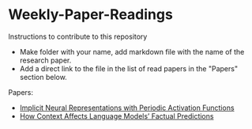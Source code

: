 # Weekly-Paper-Readings


Instructions to contribute to this repository 
* Make folder with your name, add markdown file with the name of the research paper.
* Add a direct link to the file in the list of read papers in the "Papers" section below.


Papers:

 * [Implicit Neural Representations with Periodic Activation Functions](https://github.com/dsciitism/Weekly-Paper-Readings/blob/master/amansinha/Implicit%20Neural%20Representations%20with%20Periodic%20Activation%20Functions.md)
 * [How Context Affects Language Models’ Factual Predictions](https://github.com/dsciitism/Weekly-Paper-Readings/blob/master/amansinha/How%20Context%20Affects%20Language%20Models%E2%80%99%20Factual%20Predictions.md)
